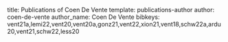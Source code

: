 title: Publications of Coen De Vente
template: publications-author
author: coen-de-vente
author_name: Coen De Vente
bibkeys: vent21a,lemi22,vent20,vent20a,gonz21,vent22,xion21,vent18,schw22a,ardu20,vent21,schw22,less20